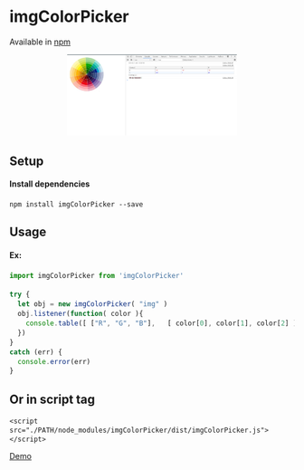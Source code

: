 # imgColorPicker

Available in [npm](https://www.npmjs.com/package/img-color-picker) 


<p align="center">
  <img src="https://github.com/gustavoSoriano/imgColorPicker/blob/master/demo.png" width="300" />
</p>



## Setup
#### Install dependencies
``` 
npm install imgColorPicker --save
``` 


## Usage
#### Ex:
```js
import imgColorPicker from 'imgColorPicker'

try {
  let obj = new imgColorPicker( "img" )
  obj.listener(function( color ){
    console.table([ ["R", "G", "B"],   [ color[0], color[1], color[2] ]  ])
  })
} 
catch (err) {
  console.error(err)
}
``` 

## Or in script tag
```
<script src="./PATH/node_modules/imgColorPicker/dist/imgColorPicker.js"></script>
```

[Demo](https://gustavosoriano.github.io/imgColorPicker/)
